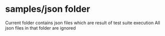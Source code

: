 # samples/json folder

Current folder contains json files which are result of test suite execution
All json files in that folder are ignored